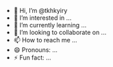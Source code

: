 - 👋 Hi, I’m @tkhkyiry
- 👀 I’m interested in ...
- 🌱 I’m currently learning ...
- 💞️ I’m looking to collaborate on ...
- 📫 How to reach me ...
- 😄 Pronouns: ...
- ⚡ Fun fact: ...

<!---
tkhkyiry/tkhkyiry is a ✨ special ✨ repository because its `README.md` (this file) appears on your GitHub profile.
You can click the Preview link to take a look at your changes.
--->
